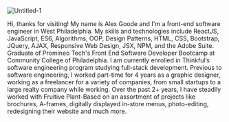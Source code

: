 ![Untitled-1](https://github.com/alexgoodestudio/alexgoodestudio/assets/118846944/41687058-9d14-4446-8b84-4c57c4d095fc)

Hi, thanks for visiting! My name is Alex Goode and I'm a front-end software engineer in West Philadelphia. My skills and technologies include ReactJS, JavaScript, ES6, Algorithms, OOP, Design Patterns, HTML, CSS, Bootstrap, JQuery, AJAX, Responsive Web Design, JSX, NPM, and the Adobe Suite. Graduate of Promineo Tech's Front End Software Developer Bootcamp at Community College of Philadelphia. I am currently enrolled in Thinkful’s software engineering program studying full-stack development. Previous to software engineering, I worked part-time for 4 years as a graphic designer, working as a freelancer for a variety of companies, from small startups to a large realty company while working. Over the past 2+ years, I have steadily worked with Fruitive Plant-Based on an assortment of projects like brochures, A-frames, digitally displayed in-store menus, photo-editing, redesigning their website and much more.


